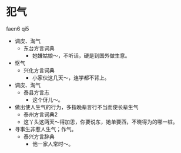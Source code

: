 # 犯气
faen6 qi5
+ 调皮、淘气
  * 东台方言词典
    - 她嫌姑娘～，不听话，硬是到国外做生意。
+ 怄气
  * 兴化方言词典
    - 小家伙这几天～，连学都不背上。
+ 调皮、淘气
  * 泰县方言志
    - 这个伢儿～。
+ 做出使人生气的行为，多指晚辈言行不当而使长辈生气
  * 泰州方言词典2
  - 这丫头这两天～得加思，你要说东，她单要西，不晓得为的哪一桩。
+ 寻事生非惹人生气；作气。
  * 泰兴方言辞典
    - 他一家人常时～。
